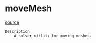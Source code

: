 # moveMesh

[source](github.com/OpenFOAM-jp/OpenFOAM-utilities-tutorials-jp/blob/master/v1906/mesh/manipulation/moveMesh/moveMesh.C/moveMesh.C)

```
Description
    A solver utility for moving meshes.


```


